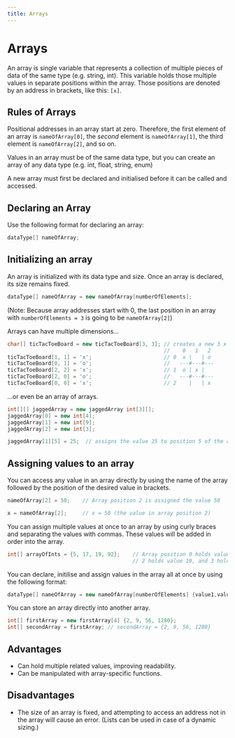 ```yaml
---
title: Arrays
---
```


# Arrays

An array is single variable that represents a collection of multiple pieces of data of the same type (e.g. string, int). 
This variable holds those multiple values in separate positions within the array. Those positions are denoted by an address in brackets, like this: `[x]`.

## Rules of Arrays

Positional addresses in an array start at zero. Therefore, the first element of an array is `nameOfArray[0]`, the _second_ element is `nameOfArray[1]`, the third element is `nameOfArray[2]`, and so on.

Values in an array must be of the same data type, but you can create an array of any data type (e.g. int, float, string, enum)

A new array must first be declared and initialised before it can be called and accessed.

## Declaring an Array

Use the following format for declaring an array:
```csharp
dataType[] nameOfArray;
```

## Initializing an array

An array is initialized with its data type and size. Once an array is declared, its size remains fixed.
```csharp
dataType[] nameOfArray = new nameOfArray[numberOfElements];
```
(Note: Because array addresses start with 0, the last position in an array with `numberOfElements = 3` is going to be `nameOfArray[2]`)

Arrays can have multiple dimensions...
```csharp
char[] ticTacToeBoard = new ticTacToeBoard[3, 3]; // creates a new 3 x 3 array
                                                  //    0   1   2
ticTacToeBoard[1, 1] = 'x';                       // 0  x |   | o
ticTacToeBoard[0, 1] = 'o';                       //   ---#---#---
ticTacToeBoard[2, 2] = 'x';                       // 1  o | x | 
ticTacToeBoard[2, 0] = 'o';                       //   ---#---#---
ticTacToeBoard[0, 0] = 'x';                       // 2    |   | x
```
...or even be an array of arrays.
```csharp
int[][] jaggedArray = new jaggedArray int[3][];
jaggedArray[0] = new int[4];
jaggedArray[1] = new int[9];
jaggedArray[2] = new int[3];

jaggedArray[1][5] = 25;  // assigns the value 25 to position 5 of the array in position 1 of jaggedArray
```

## Assigning values to an array

You can access any value in an array directly by using the name of the array followed by the position of the desired value in brackets.
```csharp
nameOfArray[2] = 50;    // Array position 2 is assigned the value 50

x = nameOfArray[2];     // x = 50 (the value in array position 2)
```

You can assign multiple values at once to an array by using curly braces and separating the values with commas. These values will be added in order into the array.
```csharp
int[] arrayOfInts = {5, 17, 19, 92};    // Array position 0 holds value 5, 1 holds value 11,
                                        // 2 holds value 19, and 3 holds value 92
```

You can declare, initilise and assign values in the array all at once by using the following format:
```csharp
dataType[] nameOfArray = new nameOfArray[numberOfElements] {value1,value2,value3,value4};
```
You can store an array directly into another array.
```csharp
int[] firstArray = new firstArray[4] {2, 9, 56, 1280};
int[] secondArray = firstArray; // secondArray = {2, 9, 56, 1280}
```

## Advantages

* Can hold multiple related values, improving readability.
* Can be manipulated with array-specific functions.

## Disadvantages

* The size of an array is fixed, and attempting to access an address not in the array will cause an error. 
  (Lists can be used in case of a dynamic sizing.)
